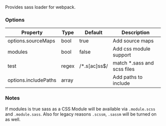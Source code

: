 Provides sass loader for webpack.

### Options
| Property      | Type       | Default      | Description                      |
| ------------- | -----------| -------------| ---------------------------------|
| options.sourceMaps| bool   | true         | Add source maps                  |
| modules       | bool       | false        | Add css module support           |
| test          | regex      | /*.s[ac]ss$/ | match *.sass and scss files      |
| options.includePaths| array|              | Add paths to include             |


### Notes
If modules is true sass as a CSS Module will be available via
    `.module.scss` and `.module.sass`. Also for legacy reasons  `.scssm`, `.sassm` will be turned on as well.
                                                                